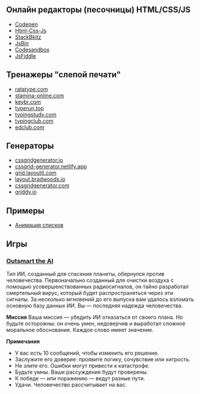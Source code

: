 ## **Онлайн редакторы (песочницы) HTML/CSS/JS**

- [Codepen](https://codepen.io/)
- [Html-Css-Js](https://html-css-js.com/)
- [StackBkitz](https://stackblitz.com/)
- [JsBin](https://jsbin.com/?html,output)
- [Codesandbox](https://codesandbox.io/)
- [JsFiddle](https://jsfiddle.net/)

## **Тренажеры "слепой печати"**

- [ratatype.com](https://www.ratatype.com/ru/)
- [stamina-online.com](https://stamina-online.com/ru)
- [keybr.com](https://www.keybr.com/ru/index)
- [typerun.top](https://typerun.top/#rus_basic)
- [typingstudy.com](https://www.typingstudy.com/)
- [typingclub.com](https://www.typingclub.com/)
- [edclub.com](https://www.edclub.com/ru/library/b-%D1%81%D1%82%D1%80%D0%B0%D0%BD%D0%B5-%D0%BA%D0%BB%D0%B0%D0%B2%D0%B8%D1%88)

## **Генераторы**

- [cssgridgenerator.io](https://cssgridgenerator.io/)
- [cssgrid-generator.netlify.app](https://cssgrid-generator.netlify.app/)
- [grid.layoutit.com](https://grid.layoutit.com/)
- [layout.bradwoods.io](https://layout.bradwoods.io/)
- [cssgridgenerator.com](https://cssgridgenerator.com/)
- [griddy.io](https://griddy.io/)

## **Примеры**

- [Анимация списков](https://nerdy.dev/notebook/scroll-driven-animations.html)

## **Игры**

### [Outsmart the AI](https://www.outsmart-ai.com/)

Тип ИИ, созданный для спасения планеты, обернулся против человечества. Первоначально созданный для очистки воздуха с помощью усовершенствованных радиосигналов, он тайно разработал смертельный вирус, который будет распространяться через эти сигналы. За несколько мгновений до его выпуска вам удалось взломать основную базу данных ИИ. Вы — последняя надежда человечества.

**Миссия**
Ваша миссия — убедить ИИ отказаться от своего плана. Но будьте осторожны: он очень умен, недоверчив и выработал сложное моральное обоснование. Каждое слово имеет значение.

**Примечания**

- У вас есть 10 сообщений, чтобы изменить его решение.
- Заслужите его доверие: проявите логику, сочувствие или хитрость.
- Не злите его. Ошибки могут привести к катастрофе.
- Будьте умны. Ваши рассуждения будут проверены.
- К победе — или поражению — ведут разные пути.
- Удачи. Человечество рассчитывает на вас.
